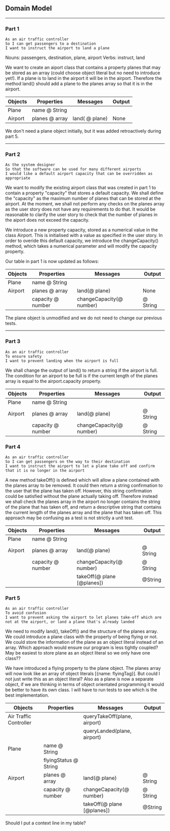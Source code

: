 ## Domain Model

---
### Part 1
```
As an air traffic controller
So I can get passengers to a destination
I want to instruct the airport to land a plane
```

Nouns: passengers, destination, plane, airport
Verbs: instruct, land

We want to create an aiport class that contains a property planes that may be stored as an array (could choose object literal but no need to introduce yet!). If a plane is to land in the airport it will be in the airport. Therefore the method land() should add a plane to the planes array so that it is in the airport. 

|Objects|Properties| Messages| Output|
|---| --- | ---| --- |
| Plane | name @ String | | |
|Airport | planes @ array | land( @ plane) | None |  

We don't need a plane object initially, but it was added retroactively during part 5.  

---
### Part 2

```
As the system designer
So that the software can be used for many different airports
I would like a default airport capacity that can be overridden as appropriate
```

We want to modify the existing airport class that was created in part 1 to contain a property "capacity" that stores a default capacity. We shall define the "capacity" as the maximum number of planes that can be stored at the airport. At the moment, we shall not perform any checks on the planes array as the user story does not have any requirements to do that. It would be reasonable to clarify the user story to check that the number of planes in the aiport does not exceed the capacity. 

We introduce a new property capacity, stored as a numerical value in the class Airport. This is initialised with a value as specified in the user story. In order to overide this default capacity, we introduce the changeCapacity() method, which takes a numerical parameter and will modify the capacity property. 

Our table in part 1 is now updated as follows:

|Objects|Properties| Messages| Output|
|---| --- | ---| --- |
| Plane | name @ String| | |
|Airport | planes @ array | land(@ plane) | None |  
| |capacity @ number | changeCapacity(@ number)| @ String|

The plane object is unmodified and we do not need to change our previous tests. 

---
### Part 3

```
As an air traffic controller
To ensure safety
I want to prevent landing when the airport is full
```

We shall change the output of land() to return a string if the airport is full. The condition for an airport to be full is if the current length of the planes array is equal to the airport.capacity property.  

|Objects|Properties| Messages| Output|
|---| --- | ---| --- |
| Plane | name @ String | | |
|Airport | planes @ array | land(@ plane) | @ String |  
| |capacity @ number | changeCapacity(@ number)| @ String|

### Part 4 

```
As an air traffic controller
So I can get passengers on the way to their destination
I want to instruct the airport to let a plane take off and confirm that it is no longer in the airport
```

A new method takeOff() is defined which will allow a plane contained with the planes array to be removed. It could then return a string confirmation to the user that the plane has taken off. However, this string confirmation could be satisfied without the plane actually taking off. Therefore instead we shall check the planes array in the airport no longer contains the string of the plane that has taken off, and return a descriptive string that contains the current length of the planes array and the plane that has taken off. This approach may be confusing as a test is not strictly a unit test. 

|Objects|Properties| Messages| Output|
|---| --- | ---| --- |
| Plane | name @ String | | |
|Airport | planes @ array | land(@ plane) | @ String |  
| |capacity @ number | changeCapacity(@ number)| @ String|
| | |takeOff(@ plane [@planes])| @String|

### Part 5 

```
As an air traffic controller
To avoid confusion
I want to prevent asking the airport to let planes take-off which are not at the airport, or land a plane that's already landed
```

We need to modify land(), takeOff() and the structure of the planes array. We could introduce a plane class with the property of being flying or not. We could store the information of the plane as an object literal instead of an array. Which approach would ensure our program is less tightly coupled? May be easiest to store plane as an object literal so we only have one class??

We have introduced a flying property to the plane object. The planes array will now look like an array of object literals [{name: flyingTag}]. But could I not just write this as an object literal? Also as a plane is now a separate object, if we are thinking in terms of object orientated programming it would be better to have its own class. I will have to run tests to see which is the best implementation. 

|Objects|Properties| Messages| Output|
|---| --- | ---| --- |
| Air Traffic Controller | | queryTakeOff(plane, airport)| |
| | |queryLanded(plane, airport)| |
| Plane | name @ String | | |
| | flyingStatus @ String | | | 
|Airport | planes @ array | land(@ plane) | @ String |  
| |capacity @ number | changeCapacity(@ number)| @ String|
| | |takeOff(@ plane [@planes])| @String|

Should I put a context line in my table?